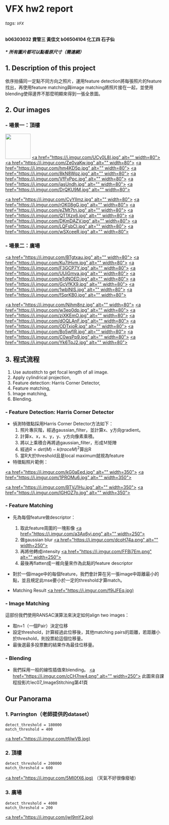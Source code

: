 VFX hw2 report
===
###### tags: `VFX`
**b06303032 資管三 黃佳文
b06504104 化工四 石子仙**


##### * 所有圖片都可以點看原尺寸（需連網）
## 1. Description of this project
依序拍攝同一定點不同方向之照片，運用feature detection將每張照片的feature找出，再使用feature matching與image matching將照片接在一起，並使用blending使得邊界不那麼明顯來得到一張全景圖。
## 2. Our images
### - 場景一：頂樓
<img src="https://i.imgur.com/jNvfpRb.jpg" alt="" width="80"> [<a href="https://i.imgur.com/UCy0L8I.jpg" alt="" width=80">](https://i.imgur.com/UCy0L8I.jpg) [<a href="https://i.imgur.com/Ze0vaKw.jpg" alt="" width=80">](https://i.imgur.com/Ze0vaKw.jpg) [<a href="https://i.imgur.com/hm4KD5p.jpg" alt="" width=80">](https://i.imgur.com/hm4KD5p.jpg) [<a href="https://i.imgur.com/8kN8Wqz.jpg" alt="" width=80">](https://i.imgur.com/8kN8Wqz.jpg) [<a href="https://i.imgur.com/VfFvPpc.jpg" alt="" width=80">](https://i.imgur.com/VfFvPpc.jpg) [<a href="https://i.imgur.com/jasUndh.jpg" alt="" width=80">](https://i.imgur.com/jasUndh.jpg) [<a href="https://i.imgur.com/DrQKU9M.jpg" alt="" width=80">](https://i.imgur.com/DrQKU9M.jpg) 

[<a href="https://i.imgur.com/CyYIlmz.jpg" alt="" width=80">](https://i.imgur.com/CyYIlmz.jpg) [<a href="https://i.imgur.com/rOK08gG.jpg" alt="" width=80">](https://i.imgur.com/rOK08gG.jpg) [<a href="https://i.imgur.com/eZMt7tn.jpg" alt="" width=80">](https://i.imgur.com/eZMt7tn.jpg) [<a href="https://i.imgur.com/QT1Xzx6.jpg" alt="" width=80">](https://i.imgur.com/QT1Xzx6.jpg) [<a href="https://i.imgur.com/DKmDAZV.jpg" alt="" width=80">](https://i.imgur.com/DKmDAZV.jpg) [<a href="https://i.imgur.com/LQFsbCl.jpg" alt="" width=80">](https://i.imgur.com/LQFsbCl.jpg) [<a href="https://i.imgur.com/wSXceeR.jpg" alt="" width=80">](https://i.imgur.com/wSXceeR.jpg)

### - 場景二：廣場
[<a href="https://i.imgur.com/BTgtxau.jpg" alt="" width=80">](https://i.imgur.com/BTgtxau.jpg) [<a href="https://i.imgur.com/Ku7iHvm.jpg" alt="" width=80">](https://i.imgur.com/Ku7iHvm.jpg) [<a href="https://i.imgur.com/F3GCP7Y.jpg" alt="" width=80">](https://i.imgur.com/F3GCP7Y.jpg) [<a href="https://i.imgur.com/UUiGmva.jpg" alt="" width=80">](https://i.imgur.com/UUiGmva.jpg) [<a href="https://i.imgur.com/eTdNOED.jpg" alt="" width=80">](https://i.imgur.com/eTdNOED.jpg) [<a href="https://i.imgur.com/GcVfKX9.jpg" alt="" width=80">](https://i.imgur.com/GcVfKX9.jpg) [<a href="https://i.imgur.com/1wbINIS.jpg" alt="" width=80">](https://i.imgur.com/1wbINIS.jpg) [<a href="https://i.imgur.com/fSqrKB0.jpg" alt="" width=80">](https://i.imgur.com/fSqrKB0.jpg) 

[<a href="https://i.imgur.com/Njhm8nz.jpg" alt="" width=80">](https://i.imgur.com/Njhm8nz.jpg) [<a href="https://i.imgur.com/w3ep0dp.jpg" alt="" width=80">](https://i.imgur.com/w3ep0dp.jpg) [<a href="https://i.imgur.com/ziXKEmO.jpg" alt="" width=80">](https://i.imgur.com/ziXKEmO.jpg) [<a href="https://i.imgur.com/dOQLAnF.jpg" alt="" width=80">](https://i.imgur.com/dOQLAnF.jpg) [<a href="https://i.imgur.com/ODTxjoR.jpg" alt="" width=80">](https://i.imgur.com/ODTxjoR.jpg) [<a href="https://i.imgur.com/Bo5wflR.jpg" alt="" width=80">](https://i.imgur.com/Bo5wflR.jpg) [<a href="https://i.imgur.com/C0wsPp9.jpg" alt="" width=80">](https://i.imgur.com/C0wsPp9.jpg) [<a href="https://i.imgur.com/Yk6TpJ2.jpg" alt="" width=80">](https://i.imgur.com/Yk6TpJ2.jpg)

## 3. 程式流程 
1. Use autostitch to get focal length of all image.
2. Apply cylindrical projection,
3. Feature detection: Harris Corner Detector,
4. Feature matching, 
5. Image matching, 
6. Blending. 

### - Feature Detection: Harris Corner Detector
- 偵測特徵點採用Harris Corner Detector方法如下：
    1. 照片專灰階，經過gaussian_filter，並計算x、y方向gradient。
    2. 計算x、x，x、y，y、y方向像素乘積。
    3. 將以上乘積合再將過gaussian_filter，形成Ｍ矩陣
    4. 經過$R=det(M)-k(traceM)^2$算出R
    5. 當R大於threshold且是local maximum就視為feature
- 特徵點照片範例：

[<a href="https://i.imgur.com/kG0aEed.jpg" alt="" width=350">](https://i.imgur.com/kG0aEed.jpg) [<a href="https://i.imgur.com/1PROMu6.jpg" alt="" width=350">](https://i.imgur.com/1PROMu6.jpg)

[<a href="https://i.imgur.com/BTVJ1Hu.jpg" alt="" width=350">](https://i.imgur.com/BTVJ1Hu.jpg) [<a href="https://i.imgur.com/lGHOZ7o.jpg" alt="" width=350">](https://i.imgur.com/lGHOZ7o.jpg)








### - Feature Matching
- 先為每個feature做descriptor：
    1. 取此feature周圍的一塊影像
    [<a href="https://i.imgur.com/a3Ax6yj.png" alt="" width=250">](https://i.imgur.com/a3Ax6yj.png)
    2. 做gaussian blur
    [<a href="https://i.imgur.com/dcoH74a.png" alt="" width=250">](https://i.imgur.com/dcoH74a.png)
    3. 再將他轉成intensity
    [<a href="https://i.imgur.com/FFBi7Em.png" alt="" width=250">](https://i.imgur.com/FFBi7Em.png)
    5. 最後再flatten成一維向量來作為此點的feature descriptor

- 對於一個image中的每個feature，我們會計算在另一張image中距離最小的點，並且規定此mse要小於一定的threshold才算match。
- Matching Result
[<a href="https://i.imgur.com/f9iJFEq.jpg)](https://i.imgur.com/f9iJFEq.jpg)

### - Image Matching
這部份我們使用RANSAC演算法來決定如何align two images：
- 取n=1（一個Pair）決定位移
- 設定threshold，計算經過此位移後，其他matching pairs的距離，若距離小於threshold，則投票給這個位移量。
- 最後選最多投票數的結果作為最佳位移量。

### - Blending
- 我們採用一般的線性插值來blending。
[<a href="https://i.imgur.com/cCH7nw4.png" alt="" width=250">](https://i.imgur.com/cCH7nw4.png)
此圖來自課程投影片lec07_ImageStitching第41頁
## Our Panorama
### 1. Parrington（老師提供的dataset）
```
detect_threshold = 180000
match_threshold = 400
```
[<a href="https://i.imgur.com/tfjlwVB.jpg)](https://i.imgur.com/tfjlwVB.jpg)

### 2. 頂樓
```
detect_threshold = 200000
match_threshold = 600
```
[<a href="https://i.imgur.com/5Ml0fX6.jpg)](https://i.imgur.com/5Ml0fX6.jpg)
（天氣不好很像廢墟）
### 3. 廣場
```
detect_threshold = 4000
match_threshold = 200
```
[<a href="https://i.imgur.com/jwI9mY2.jpg)](https://i.imgur.com/jwI9mY2.jpg)


